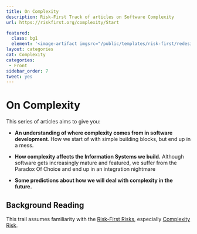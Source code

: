 ```yaml
---
title: On Complexity
description: Risk-First Track of articles on Software Complexity
url: https://riskfirst.org/complexity/Start

featured: 
  class: bg1
  element: '<image-artifact imgsrc="/public/templates/risk-first/redesign/risks/complexity_risk_v2.svg">Track 6: On Complexity</image-artifact>'
layout: categories
cat: Complexity
categories:
 - Front
sidebar_order: 7 
tweet: yes
---
```


# On Complexity

This series of articles aims to give you:

- **An understanding of where complexity comes from in software development**.  How we start of with simple building blocks, but end up in a mess.

- **How complexity affects the Information Systems we build.** Although software gets increasingly mature and featured, we suffer from the Paradox Of Choice and end up in an integration nightmare

- **Some predictions about how we will deal with complexity in the future.**


## Background Reading

This trail assumes familiarity with the [Risk-First Risks](../risks/Risk-Landscape.md), especially [Complexity Risk](../risks/Complexity-Risk.md).
